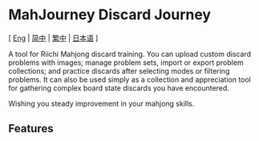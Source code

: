 # MahJourney Discard Journey

[ [Eng](../README.md) | [简中](README-SC.md) | [繁中](README-TC.md) | [日本语](README-JP.md) ]

A tool for Riichi Mahjong discard training. You can upload custom discard problems with images; manage problem sets, import or export problem collections; and practice discards after selecting modes or filtering problems. It can also be used simply as a collection and appreciation tool for gathering complex board state discards you have encountered.

Wishing you steady improvement in your mahjong skills.

## Features
